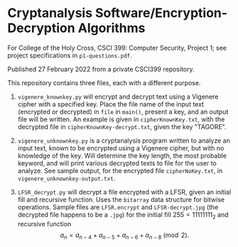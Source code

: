 # Cryptanalysis Software/Encryption-Decryption Algorithms
For College of the Holy Cross, CSCI 399: Computer Security, Project 1; see project specifications in `p1-questions.pdf`.

Published 27 February 2022 from a private CSCI399 repository.

This repository contains three files, each with a different purpose.

1. `vigenere_knownkey.py` will encrypt and decrypt text using a Vigenere cipher with a specified key. Place the file name of the input text (encrypted or decrypted) in `file` in `main()`, present a key, and an output file will be written. An example is given in `cipherKnownKey.txt`, with the decrypted file in `cipherKnownKey-decrypt.txt`, given the key "TAGORE".

2. `vigenere_unknownkey.py` is a cryptanalysis program written to analyze an input text, known to be encrypted using a Vigenere cipher, but with no knowledge of the key. Will determine the key length, the most probable keyword, and will print various decrypted texts to file for the user to analyze. See sample output, for the encrypted file `cipherNoKey.txt`, in `vigenere_unknownkey-output.txt`.

3. `LFSR_decrypt.py` will decrypt a file encrypted with a LFSR, given an initial fill and recursive function. Uses the `bitarray` data structure for bitwise operations. Sample files are `LFSR.encrypt` and `LFSR-decrypt.jpg` (the decrypted file happens to be a `.jpg`) for the initial fill $255 = 11111111_{2}$ and recursive function $$ a_{n} = a_{n-4} + a_{n-5} + a_{n-6} + a_{n-8} \pmod{2}. $$
